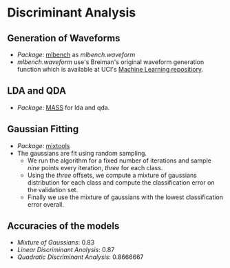 # Discriminant Analysis

## Generation of Waveforms
- *Package*: [mlbench](http://artax.karlin.mff.cuni.cz/r-help/library/mlbench/html/mlbench.waveform.html) as *mlbench.waveform*
- *mlbench.waveform* use's Breiman's original waveform generation function which is available at UCI's [Machine Learning repositiory](https://archive.ics.uci.edu/ml/datasets/Waveform+Database+Generator+(Version+2)).

## LDA and QDA
- *Package*: [MASS](http://cran.r-project.org/web/packages/MASS/MASS.pdf) for lda and qda.

## Gaussian Fitting
- *Package*: [mixtools](http://cran.r-project.org/web/packages/mixtools/mixtools.pdf)
- The gaussians are fit using random sampling.
    - We run the algorithm for a fixed number of iterations and sample *nine* points every iteration, *three* for each class.
    - Using the *three* offsets, we compute a mixture of gaussians distribution for each class and compute the classification error on the validation set.
    - Finally we use the mixture of gaussians with the lowest classification error overall.

## Accuracies of the models

- *Mixture of Gaussians*:                       0.83
- *Linear Discriminant Analysis*:               0.87
- *Quadratic Discriminant Analysis*:            0.8666667

